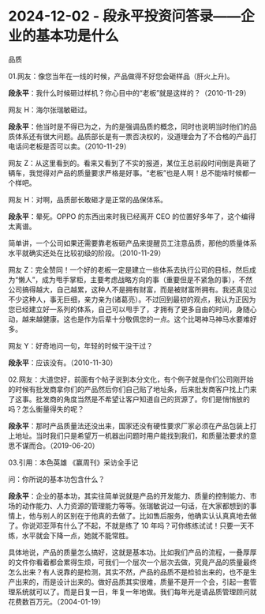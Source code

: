 # 2024-12-02 - 段永平投资问答录——企业的基本功是什么

品质 

01.网友：像您当年在一线的时候，产品做得不好您会砸样品（肝火上升)。

**段永平**：我什么时候砸过样机？你心目中的“老板”就是这样的？（2010-11-29）

网友 H：海尔张瑞敏砸过。

**段永平**：他当时是不得已为之，为的是强调品质的概念，同时也说明当时他们的品质体系还有很大问题。品质部长是有一票否决权的，没道理会为了不合格的产品打电话问老板是否可以卖。（2010-11-29）

网友 Z：从这里看到的。看来又看到了不实的报道，某位王总前段时间倒是真砸了辆车，我觉得对产品的质量要求严格是好事。“老板”也是人啊！总不能啥时候都一个样吧。

网友 H：对啊，品质部长敢砸才是正常的品保体系。

**段永平**：晕死。OPPO 的东西出来时我已经离开 CEO 的位置好多年了，这个编得太离谱。

简单讲，一个公司如果还需要靠老板砸产品来提醒员工注意品质，那他的质量体系水平就确实还处在比较初级的阶段。（2010-11-29）

网友 Z：完全赞同！一个好的老板一定是建立一些体系去执行公司的目标，然后成为“懒人”，成为甩手掌柜，主要考虑战略方向的事（重要但是不紧急的事），不然公司搞得越大，自己越累，这种人不是拥有财富，而是被财富所拥有。我还真见过不少这种人，事无巨细，亲力亲为(诸葛亮）。不过回到最初的观点，我认为正因为您已经建立好一系列的体系，自己可以甩手了，才拥有了更多自由的时间，身随心动，越来越健康。这也是作为后辈十分敬佩您的一点。这个比喝神马神马水要难好多。

网友 Y：好奇地问一句，年轻的时候干没干过？

**段永平**：应该没有。（2010-11-30）

02.网友：大道您好，前面有个帖子说到本分文化，有个例子就是你们公司刚开始的时候有批发商拿你们的产品然后你们自己贴了地址条，后来批发商客户找上门来了这事。批发商的角度当然是不希望让客户知道自己的货源了。你们是悄悄放的吗？怎么衡量得失的呢？

**段永平**：那时产品质量法还没出来，国家还没有硬性要求厂家必须在产品包装上打上地址。当时我们只是希望万一机器出问题时用户能找到我们，和质量法要求的意思不谋而合。（2019-06-20）

03.引用：本色英雄 《赢周刊》采访全手记

问：你所说的基本功包含什么？

**段永平**：企业的基本功，其实往简单说就是产品的开发能力、质量的控制能力、市场的动作能力、人力资源的管理能力等等。张瑞敏说过一句话，在大家都想到的事情上，他与别人的区别在于他真的去做了。比如售后服务，他确实认认真真地去做了。你说邓亚萍有什么了不起，不就是练了 10 年吗？可你练练试试！只要一天不练，水平就会下降一点，她就不能常胜。

具体地说，产品的质量怎么搞好，这就是基本功。比如我们产品的流程，一叠厚厚的文件你看着都会累得生烦，可我们一个层次一个层次去做，究竟产品的质量最终怎么出来？有人说靠的是检测，其实不然，产品的品质不是检验出来的，也不是生产出来的，而是设计出来的。做好品质其实很难，质量不是开一个会，引起一套管理系统就可以了。而是日复一日，年复一年地做。我们每年光是请品质管理顾问就花费数百万元。（2004-01-19）
